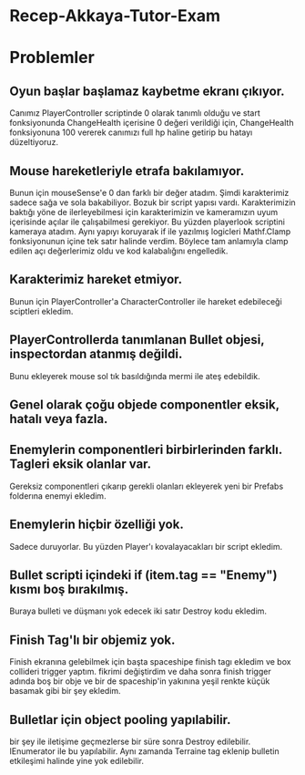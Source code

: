 # Recep-Akkaya-Tutor-Exam 
# Problemler
## Oyun başlar başlamaz kaybetme ekranı çıkıyor. 
Canımız PlayerController scriptinde 0 olarak tanımlı olduğu ve start fonksiyonunda ChangeHealth içerisine 0 değeri verildiği için, ChangeHealth fonksiyonuna 100 vererek canımızı full hp haline getirip bu hatayı düzeltiyoruz.

## Mouse hareketleriyle etrafa bakılamıyor. 
Bunun için mouseSense'e 0 dan farklı bir değer atadım. Şimdi karakterimiz sadece sağa ve sola bakabiliyor. Bozuk bir script yapısı vardı. Karakterimizin baktığı yöne de ilerleyebilmesi için karakterimizin ve kameramızın uyum içerisinde açılar ile çalışabilmesi gerekiyor. Bu yüzden playerlook scriptini kameraya atadım. Aynı yapıyı koruyarak if ile yazılmış logicleri Mathf.Clamp fonksiyonunun içine tek satır halinde verdim. Böylece tam anlamıyla clamp edilen açı değerlerimiz oldu ve kod kalabalığını engelledik.

## Karakterimiz hareket etmiyor. 
Bunun için PlayerController'a CharacterController ile hareket edebileceği sciptleri ekledim.

## PlayerControllerda tanımlanan Bullet objesi, inspectordan atanmış değildi.
Bunu ekleyerek mouse sol tık basıldığında mermi ile ateş edebildik.

## Genel olarak çoğu objede componentler eksik, hatalı veya fazla.

## Enemylerin componentleri birbirlerinden farklı. Tagleri eksik olanlar var. 
Gereksiz componentleri çıkarıp gerekli olanları ekleyerek yeni bir Prefabs folderına enemyi ekledim.

## Enemylerin hiçbir özelliği yok. 
Sadece duruyorlar. Bu yüzden Player'ı kovalayacakları bir script ekledim.

## Bullet scripti içindeki if (item.tag == "Enemy") kısmı boş bırakılmış. 
Buraya bulleti ve düşmanı yok edecek iki satır Destroy kodu ekledim.

## Finish Tag'lı bir objemiz yok. 
Finish ekranına gelebilmek için başta spaceshipe finish tagı ekledim ve box collideri trigger yaptım. fikrimi değiştirdim ve daha sonra finish trigger adında boş bir obje ve bir de spaceship'in yakınına yeşil renkte küçük basamak gibi bir şey ekledim.

## Bulletlar için object pooling yapılabilir. 
bir şey ile iletişime geçmezlerse bir süre sonra Destroy edilebilir. IEnumerator ile bu yapılabilir. Aynı zamanda Terraine tag eklenip bulletin etkileşimi halinde yine yok edilebilir.
